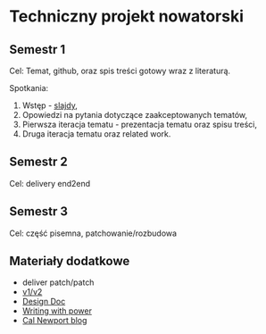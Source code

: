 # Techniczny projekt nowatorski

## Semestr 1

Cel: Temat, github, oraz spis treści gotowy wraz z literaturą.

Spotkania:

1. Wstęp - [slajdy](00_wstep/index.pdf),
2. Opowiedzi na pytania dotyczące zaakceptowanych tematów,
3. Pierwsza iteracja tematu - prezentacja tematu oraz spisu treści,
4. Druga iteracja tematu oraz related work.

## Semestr 2

Cel: delivery end2end

## Semestr 3

Cel: część pisemna, patchowanie/rozbudowa

## Materiały dodatkowe

- deliver patch/patch
- [v1/v2](https://katemats.com/blog/lean-software-development-build-v1s-and-v2s)
- [Design Doc](https://adityarohilla.com/2022/03/22/the-system-design-template-i-use/)
- [Writing with power](https://www.amazon.com/Writing-Power-Techniques-Mastering-Process/dp/0195120183)
- [Cal Newport blog](https://www.calnewport.com/blog/)
